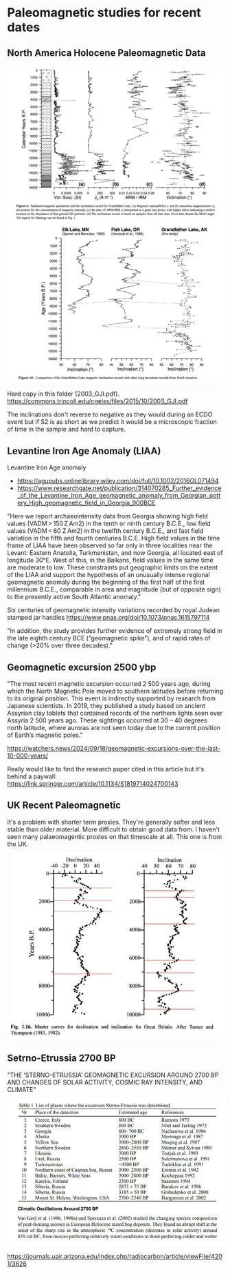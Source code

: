 # Paleomagnetic studies for recent dates

## North America Holocene Paleomagnetic Data

![](img/notam-paleomag1.png)
![](img/notam-paleomag2.png)

Hard copy in this folder (2003_GJI.pdf). https://commons.trincoll.edu/cgeiss/files/2015/10/2003_GJI.pdf

The inclinations don't reverse to negative as they would during an ECDO event but if S2 is as short as we predict it would be a microscopic fraction of time in the sample and hard to capture.

## Levantine Iron Age Anomaly (LIAA)

Levantine Iron Age anomaly
- https://agupubs.onlinelibrary.wiley.com/doi/full/10.1002/2016GL071494
- https://www.researchgate.net/publication/314070285_Further_evidence_of_the_Levantine_Iron_Age_geomagnetic_anomaly_from_Georgian_pottery_High_geomagnetic_field_in_Georgia_900BCE

"Here we report archaeointensity data from Georgia showing high field values (VADM > 150 Z Am2) in the tenth or ninth century B.C.E., low field values (VADM < 60 Z Am2) in the twelfth century B.C.E., and fast field variation in the fifth and fourth centuries B.C.E. High field values in the time frame of LIAA have been observed so far only in three localities near the Levant: Eastern Anatolia, Turkmenistan, and now Georgia, all located east of longitude 30°E. West of this, in the Balkans, field values in the same time are moderate to low. These constraints put geographic limits on the extent of the LIAA and support the hypothesis of an unusually intense regional geomagnetic anomaly during the beginning of the first half of the first millennium B.C.E., comparable in area and magnitude (but of opposite sign) to the presently active South Atlantic anomaly."

Six centuries of geomagnetic intensity variations recorded by royal Judean stamped jar handles https://www.pnas.org/doi/10.1073/pnas.1615797114

"In addition, the study provides further evidence of extremely strong field in the late eighth century BCE (“geomagnetic spike”), and of rapid rates of change (>20% over three decades)."

## Geomagnetic excursion 2500 ybp

"The most recent magnetic excursion occurred 2 500 years ago, during which the North Magnetic Pole moved to southern latitudes before returning to its original position. This event is indirectly supported by research from Japanese scientists. In 2019, they published a study based on ancient Assyrian clay tablets that contained records of the northern lights seen over Assyria 2 500 years ago. These sightings occurred at 30 – 40 degrees north latitude, where auroras are not seen today due to the current position of Earth’s magnetic poles."

https://watchers.news/2024/09/18/geomagnetic-excursions-over-the-last-10-000-years/

Really would like to find the research paper cited in this article but it's behind a paywall: https://link.springer.com/article/10.1134/S1819714024700143

## UK Recent Paleomagnetic

It's a problem with shorter term proxies. They're generally softer and less stable than older material. More difficult to obtain good data from. I haven't seen many palaeomagentic proxies on that timescale at all. This one is from the UK.

![](img/uk-paleomagnetic.jpg)

## Setrno-Etrussia 2700 BP

"THE ‘STERNO-ETRUSSIA’ GEOMAGNETIC EXCURSION AROUND 2700 BP AND CHANGES OF SOLAR ACTIVITY, COSMIC RAY INTENSITY, AND CLIMATE"

![](img/sterno-estrussia.jpg)

https://journals.uair.arizona.edu/index.php/radiocarbon/article/viewFile/4201/3626